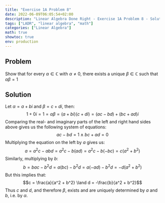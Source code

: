 ```yaml
---
title: "Exercise 1A Problem 8"
date: 2022-06-09T06:05:54+02:00
description: "Linear Algebra Done Right - Exercise 1A Problem 8 - Solution"
tags: ["LADR", "linear algebra", "math"]
categories: ["Linear Algebra"]
math: true
showtoc: true
env: production
---
```


## Problem
Show that for every $\alpha \in \mathbb{C}$ with $\alpha \neq 0$, there exists a unique $\beta \in \mathbb{C}$ such that $\alpha \beta = 1$

## Solution
Let $\alpha = a + bi$ and $\beta = c + di$, then:
$$1 + 0i = 1 = \alpha \beta = (a + bi)(c + di) = (ac - bd) + (bc + ad)i$$
Comparing the real- and imaginary parts of the left and right hand sides
above gives us the following system of equations:
$$ac - bd = 1 \land bc + ad = 0$$
Multiplying the equation on the left by $a$ gives us:
$$a = a^2c - abd = a^2c - b(ad) = a^2c - b(-bc) = c(a^2 + b^2)$$
Similarly, multiplying by $b$:
$$b = bac - b^2d = a(bc) - b^2d = a(-ad) - b^2d = -d(a^2 + b^2)$$
But this implies that:
$$c = \frac{a}{a^2 + b^2} \land d = -\frac{b}{a^2 + b^2}$$
Thus $c$ and $d$, and therefore $\beta$, exists and are uniquely determined by
$a$ and $b$, i.e. by $\alpha$.


